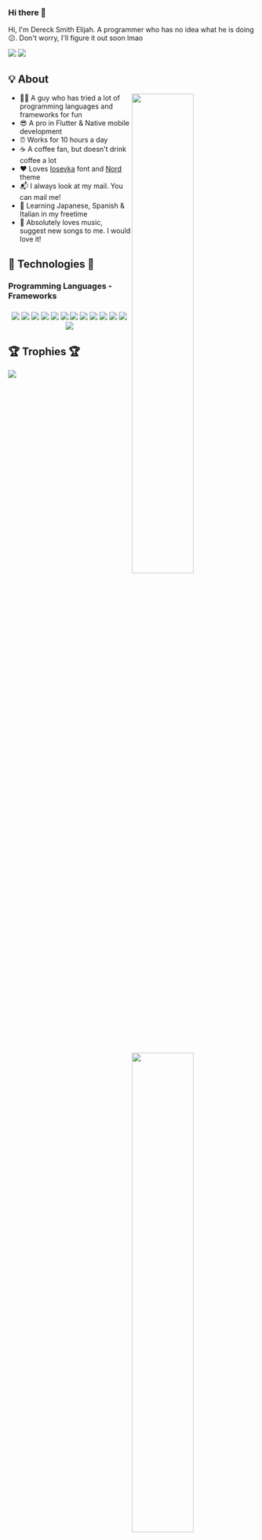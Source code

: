 ### Hi there 👋

Hi, I'm Dereck Smith Elijah. A programmer who has no idea what he is doing :confused:. Don't worry, I'll figure it out soon lmao

![](https://img.shields.io/badge/mac%20os-000000?style=for-the-badge&logo=apple&logoColor=white)
![](https://img.shields.io/badge/Windows-0078D6?style=for-the-badge&logo=windows&logoColor=white)

## :bulb: About
<a href="https://www.github.com/DereckExists">
  <img align="right" width="50%" src="https://github-readme-stats.vercel.app/api?username=DereckExists&show_icons=true&theme=nord" />
  <img align="right" width="50%" src="https://github-readme-stats.vercel.app/api/top-langs/?username=DereckExists&layout=compact&theme=nord" />
</a>

* 🧑‍💻 A guy who has tried a lot of programming languages and frameworks for fun
* 😎 A pro in Flutter & Native mobile development
* ⏰ Works for 10 hours a day
* ☕ A coffee fan, but doesn't drink coffee a lot
* ❤️ Loves [Iosevka](https://github.com/be5invis/Iosevka) font and [Nord](https://github.com/nordtheme) theme
* 📬 I always look at my mail. You can mail me!
* 📖 Learning Japanese, Spanish & Italian in my freetime
* 🎵 Absolutely loves music, suggest new songs to me. I would love it!

## 💙 Technologies 💙
<h3>Programming Languages - Frameworks</h3>
<h3 align="center">
  <img src="https://img.shields.io/badge/HTML5-E34F26?style=for-the-badge&logo=html5&logoColor=white" />
  <img src="https://img.shields.io/badge/JavaScript-F7DF1E?style=for-the-badge&logo=JavaScript&logoColor=black" />
  <img src="https://img.shields.io/badge/Python-14354C?style=for-the-badge&logo=python&logoColor=white" />
  <img src="https://img.shields.io/badge/Go-00ADD8?style=for-the-badge&logo=go&logoColor=white" />
  <img src="https://img.shields.io/badge/Java-ED8B00?style=for-the-badge&logo=openjdk&logoColor=white" />
  <img src="https://img.shields.io/badge/Ruby-CC342D?style=for-the-badge&logo=ruby&logoColor=white" />
  <img src="https://img.shields.io/badge/Dart-0175C2?style=for-the-badge&logo=dart&logoColor=white" />
  <img src="https://img.shields.io/badge/Kotlin-0095D5?&style=for-the-badge&logo=kotlin&logoColor=white" />
  <img src="https://img.shields.io/badge/Kotlin-0095D5?&style=for-the-badge&logo=kotlin&logoColor=white" />
  <img src="https://img.shields.io/badge/Swift-FA7343?style=for-the-badge&logo=swift&logoColor=white" />
  <img src="https://img.shields.io/badge/C%2B%2B-00599C?style=for-the-badge&logo=c%2B%2B&logoColor=white" />
  <img src="https://img.shields.io/badge/React-20232A?style=for-the-badge&logo=react&logoColor=61DAFB" />
  <img src="https://img.shields.io/badge/Flutter-02569B?style=for-the-badge&logo=flutter&logoColor=white" />
</h3>

## 🏆 Trophies 🏆
<img src="https://github-profile-trophy.vercel.app/?username=DereckExists&theme=nord" />
